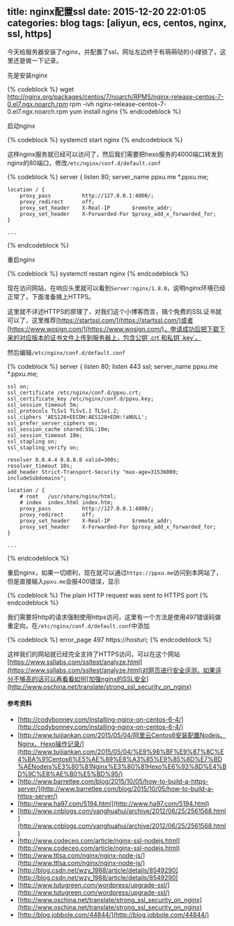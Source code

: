 title: nginx配置ssl
date: 2015-12-20 22:01:05
categories: blog
tags: [aliyun, ecs, centos, nginx, ssl, https]
---
今天给服务器安装了nginx，并配置了ssl，网址左边终于有萌萌哒的小绿锁了，这里还是做一下记录。

<!--more-->

先是安装nginx

{% codeblock %}
wget http://nginx.org/packages/centos/7/noarch/RPMS/nginx-release-centos-7-0.el7.ngx.noarch.rpm
rpm -ivh nginx-release-centos-7-0.el7.ngx.noarch.rpm
yum install nginx
{% endcodeblock %}

启动nginx

{% codeblock %}
systemctl start nginx
{% endcodeblock %}

这样nginx服务就已经可以访问了，然后我们需要把hexo服务的4000端口转发到nginx的80端口，修改`/etc/nginx/conf.d/default.conf`

{% codeblock %}
server {
    listen       80;
    server_name  ppxu.me *.ppxu.me;

    location / {
        proxy_pass          http://127.0.0.1:4000/;
        proxy_redirect      off;
        proxy_set_header    X-Real-IP       $remote_addr;
        proxy_set_header    X-Forwarded-For $proxy_add_x_forwarded_for;
    }

    ...
{% endcodeblock %}

重启nginx

{% codeblock %}
systemctl restart nginx
{% endcodeblock %}

现在访问网站，在响应头里就可以看到`Server:nginx/1.8.0`，说明nginx环境已经正常了，下面准备搞上HTTPS。

这里就不详述HTTPS的原理了，对我们这个小博客而言，搞个免费的SSL证书就可以了，这里推荐[https://startssl.com/](https://startssl.com/)或者[https://www.wosign.com/](https://www.wosign.com/)，申请成功后把下载下来的对应版本的证书文件上传到服务器上，包含公钥`.crt`和私钥`.key`。

然后编辑`/etc/nginx/conf.d/default.conf`

{% codeblock %}
server {
    listen       80;
    listen       443 ssl;
    server_name  ppxu.me *.ppxu.me;

    ssl on;
    ssl_certificate /etc/nginx/conf.d/ppxu.crt;
    ssl_certificate_key /etc/nginx/conf.d/ppxu.key;
    ssl_session_timeout 5m;
    ssl_protocols TLSv1 TLSv1.1 TLSv1.2;
    ssl_ciphers 'AES128+EECDH:AES128+EDH:!aNULL';
    ssl_prefer_server_ciphers on;
    ssl_session_cache shared:SSL:10m;
    ssl_session_timeout 10m;
    ssl_stapling on;
    ssl_stapling_verify on;

    resolver 8.8.4.4 8.8.8.8 valid=300s;
    resolver_timeout 10s;
    add_header Strict-Transport-Security "max-age=31536000; includeSubdomains";

    location / {
        # root   /usr/share/nginx/html;
        # index  index.html index.htm;
        proxy_pass          http://127.0.0.1:4000/;
        proxy_redirect      off;
        proxy_set_header    X-Real-IP       $remote_addr;
        proxy_set_header    X-Forwarded-For $proxy_add_x_forwarded_for;
    }

    ...
{% endcodeblock %}

重启nginx，如果一切顺利，现在就可以通过`https://ppxu.me`访问到本网站了，但是直接输入`ppxu.me`会报400错误，显示

{% codeblock %}
The plain HTTP request was sent to HTTPS port
{% endcodeblock %}

我们需要将http的请求强制使用https访问，这里有一个方法是使用497错误码做重定向，在`/etc/nginx/conf.d/default.conf`中添加

{% codeblock %}
error_page 497  https://$host$uri;
{% endcodeblock %}

这样我们的网站就已经完全支持了HTTPS访问，可以在这个网站[https://www.ssllabs.com/ssltest/analyze.html](https://www.ssllabs.com/ssltest/analyze.html)对网页进行安全评测，如果评分不够高的话可以再看看如何[加强nginx的SSL安全](http://www.oschina.net/translate/strong_ssl_security_on_nginx)

#### 参考资料

* [http://codybonney.com/installing-nginx-on-centos-6-4/](http://codybonney.com/installing-nginx-on-centos-6-4/)
* [http://www.tuijiankan.com/2015/05/04/阿里云Centos6安装配置Nodejs、Nginx、Hexo操作记录/](http://www.tuijiankan.com/2015/05/04/%E9%98%BF%E9%87%8C%E4%BA%91Centos6%E5%AE%89%E8%A3%85%E9%85%8D%E7%BD%AENodejs%E3%80%81Nginx%E3%80%81Hexo%E6%93%8D%E4%BD%9C%E8%AE%B0%E5%BD%95/)
* [http://www.barretlee.com/blog/2015/10/05/how-to-build-a-https-server/](http://www.barretlee.com/blog/2015/10/05/how-to-build-a-https-server/)
* [http://www.ha97.com/5194.html](http://www.ha97.com/5194.html)
* [http://www.cnblogs.com/yanghuahui/archive/2012/06/25/2561568.html](http://www.cnblogs.com/yanghuahui/archive/2012/06/25/2561568.html)
* [http://www.codeceo.com/article/nginx-ssl-nodejs.html](http://www.codeceo.com/article/nginx-ssl-nodejs.html)
* [http://www.ttlsa.com/nginx/nginx-node-js/](http://www.ttlsa.com/nginx/nginx-node-js/)
* [http://blog.csdn.net/wzy_1988/article/details/8549290](http://blog.csdn.net/wzy_1988/article/details/8549290)
* [http://www.tutugreen.com/wordpress/upgrade-ssl/](http://www.tutugreen.com/wordpress/upgrade-ssl/)
* [http://www.oschina.net/translate/strong_ssl_security_on_nginx](http://www.oschina.net/translate/strong_ssl_security_on_nginx)
* [http://blog.jobbole.com/44844/](http://blog.jobbole.com/44844/)

